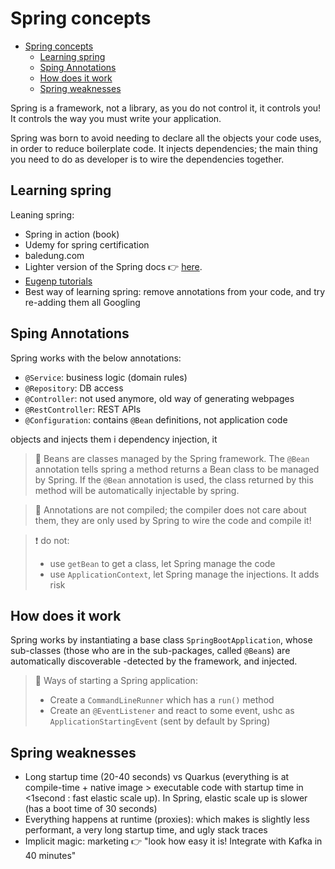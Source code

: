 # Spring concepts

- [Spring concepts](#spring-concepts)
  - [Learning spring](#learning-spring)
  - [Sping Annotations](#sping-annotations)
  - [How does it work](#how-does-it-work)
  - [Spring weaknesses](#spring-weaknesses)

Spring is a framework, not a library, as you do not control it, it controls you! It controls the way you must write your application.

Spring was born to avoid needing to declare all the objects your code uses, in order to reduce boilerplate code. It injects dependencies; the main thing you need to do as developer is to wire the dependencies together.

## Learning spring 

Leaning spring:
- Spring in action (book)
- Udemy for spring certification
- baledung.com
- Lighter version of the Spring docs :point_right: [here](https://docs.spring.io/spring-boot/docs/current/reference/htmlsingle/).
- [Eugenp tutorials](https://github.com/eugenp/tutorials)
- Best way of learning spring: remove annotations from your code, and try re-adding them all Googling

## Sping Annotations

Spring works with the below annotations:
- `@Service`: business logic (domain rules)
- `@Repository`: DB access
- `@Controller`: not used anymore, old way of generating webpages
- `@RestController`: REST APIs
- `@Configuration`: contains `@Bean` definitions, not application code

 objects and injects them i dependency injection, it 

> 🫘 Beans are classes managed by the Spring framework. The `@Bean` annotation tells spring a method returns a Bean class to be managed by Spring. If the `@Bean` annotation is used, the class returned by this method will be automatically injectable by spring.

> :thought_balloon: Annotations are not compiled; the compiler does not care about them, they are only used by Spring to wire the code and compile it! 

> :exclamation: do not:
> - use `getBean` to get a class, let Spring manage the code
> - use `ApplicationContext`, let Spring manage the injections. It adds risk

## How does it work

Spring works by instantiating a base class `SpringBootApplication`, whose sub-classes (those who are in the sub-packages, called `@Bean`s) are automatically discoverable -detected by the framework, and injected.

> :thought_balloon:  Ways of starting a Spring application:
> - Create a `CommandLineRunner` which has a `run()` method
> - Create an `@EventListener` and react to some event, ushc as `ApplicationStartingEvent` (sent by default by Spring)

## Spring weaknesses
- Long startup time (20-40 seconds) vs Quarkus (everything is at compile-time + native image > executable code with startup time in <1second : fast elastic scale up). In Spring, elastic scale up is slower (has a boot time of 30 seconds)
- Everything happens at runtime (proxies): which makes is slightly less performant, a very long startup time, and ugly stack traces
- Implicit magic: marketing :point_right: "look how easy it is! Integrate with Kafka in 40 minutes"
